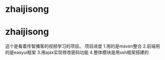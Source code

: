 # zhaijisong
# zhaijisong
这个是看着传智播客的视频学习的项目。
项目进度
1.用的是maven整合
2.前端用的是easyui框架
3.用ajax实现修改密码功能
4.整体模块是用ssh框架搭建的
